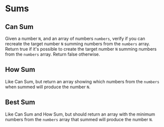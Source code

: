 # Sums

## Can Sum
Given a number `N`, and an array of numbers `numbers`, verify if you can recreate the target number `N` summing numbers from the `numbers` array.
Return true if it's possible to create the target number `N` summing numbers from the `numbers` array. Return false otherwise.

## How Sum

Like Can Sum, but return an array showing which numbers from the `numbers` when summed will produce the number `N`.

## Best Sum

Like Can Sum and How Sum, but should return an array with the minimum numbers from the `numbers` array that summed will produce the number `N`.
